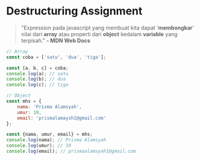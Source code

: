 # Destructuring Assignment
>"Expression pada javascript yang membuat kita dapat '**membongkar**' nilai dari **array** atau properti dari **object** kedalam **variable** yang terpisah." 
**- MDN Web Docs**

```js
// Array
const coba = ['satu', 'dua', 'tiga'];

const [a, b, c] = coba;
console.log(a); // satu
console.log(b); // dua
console.log(c); // tiga
```

```js
// Object
const mhs = {
    nama: 'Prisma Alamsyah',
    umur: 19,
    email: 'prismalamaysh1@gmail.com'
};

const {nama, umur, email} = mhs;
console.log(nama); // Prisma Alamsyah
console.log(umur); // 19
console.log(email); // prismaalamsyah1@gmail.com
```